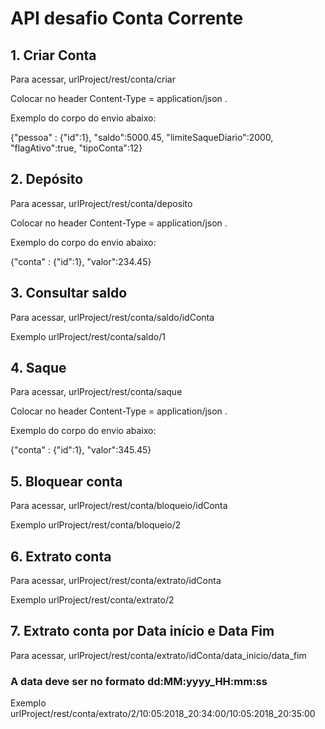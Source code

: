 # API desafio Conta Corrente

## 1. Criar Conta

Para acessar, urlProject/rest/conta/criar

Colocar no header Content-Type = application/json .

Exemplo do corpo do envio abaixo:

{"pessoa" : {"id":1},
    "saldo":5000.45,
    "limiteSaqueDiario":2000,
    "flagAtivo":true,
    "tipoConta":12}

## 2. Depósito

Para acessar, urlProject/rest/conta/deposito

Colocar no header Content-Type = application/json .

Exemplo do corpo do envio abaixo:

{"conta" : {"id":1},
    "valor":234.45}
	
## 3. Consultar saldo

Para acessar, urlProject/rest/conta/saldo/idConta

Exemplo urlProject/rest/conta/saldo/1

## 4. Saque

Para acessar, urlProject/rest/conta/saque

Colocar no header Content-Type = application/json .

Exemplo do corpo do envio abaixo:

{"conta" : {"id":1},
    "valor":345.45}
	
## 5. Bloquear conta

Para acessar, urlProject/rest/conta/bloqueio/idConta

Exemplo urlProject/rest/conta/bloqueio/2

## 6. Extrato conta

Para acessar, urlProject/rest/conta/extrato/idConta

Exemplo urlProject/rest/conta/extrato/2

## 7. Extrato conta por Data início e Data Fim

Para acessar, urlProject/rest/conta/extrato/idConta/data_inicio/data_fim

### A data deve ser no formato dd:MM:yyyy_HH:mm:ss

Exemplo urlProject/rest/conta/extrato/2/10:05:2018_20:34:00/10:05:2018_20:35:00
